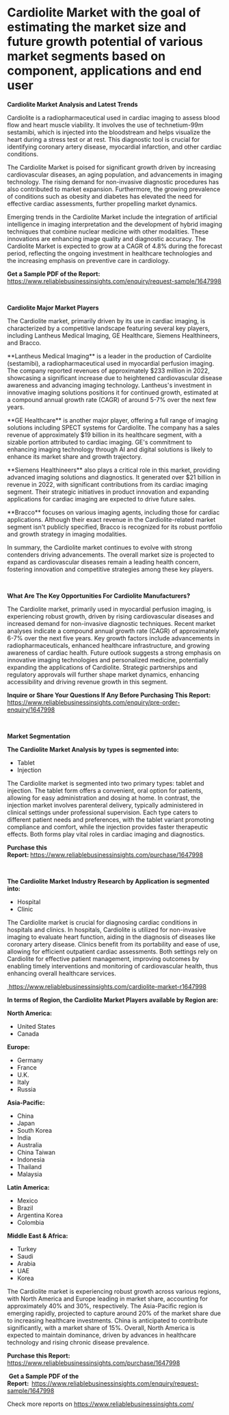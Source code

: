 <p><h1>Cardiolite Market with the goal of estimating the market size and future growth potential of various market segments based on component, applications and end user</h1></p><p><strong>Cardiolite Market Analysis and Latest Trends</strong></p>
<p><p>Cardiolite is a radiopharmaceutical used in cardiac imaging to assess blood flow and heart muscle viability. It involves the use of technetium-99m sestamibi, which is injected into the bloodstream and helps visualize the heart during a stress test or at rest. This diagnostic tool is crucial for identifying coronary artery disease, myocardial infarction, and other cardiac conditions.</p><p>The Cardiolite Market is poised for significant growth driven by increasing cardiovascular diseases, an aging population, and advancements in imaging technology. The rising demand for non-invasive diagnostic procedures has also contributed to market expansion. Furthermore, the growing prevalence of conditions such as obesity and diabetes has elevated the need for effective cardiac assessments, further propelling market dynamics.</p><p>Emerging trends in the Cardiolite Market include the integration of artificial intelligence in imaging interpretation and the development of hybrid imaging techniques that combine nuclear medicine with other modalities. These innovations are enhancing image quality and diagnostic accuracy. The Cardiolite Market is expected to grow at a CAGR of 4.8% during the forecast period, reflecting the ongoing investment in healthcare technologies and the increasing emphasis on preventive care in cardiology.</p></p>
<p><strong>Get a Sample PDF of the Report:&nbsp;</strong> <a href="https://www.reliablebusinessinsights.com/enquiry/request-sample/1647998?utm_campaign=3288&utm_medium=2&utm_source=Github&utm_content=ia&utm_term=08032025&utm_id=cardiolite">https://www.reliablebusinessinsights.com/enquiry/request-sample/1647998</a></p>
<p>&nbsp;</p>
<p><strong>Cardiolite Major Market Players</strong></p>
<p><p>The Cardiolite market, primarily driven by its use in cardiac imaging, is characterized by a competitive landscape featuring several key players, including Lantheus Medical Imaging, GE Healthcare, Siemens Healthineers, and Bracco.</p><p>**Lantheus Medical Imaging** is a leader in the production of Cardiolite (sestamibi), a radiopharmaceutical used in myocardial perfusion imaging. The company reported revenues of approximately $233 million in 2022, showcasing a significant increase due to heightened cardiovascular disease awareness and advancing imaging technology. Lantheus's investment in innovative imaging solutions positions it for continued growth, estimated at a compound annual growth rate (CAGR) of around 5-7% over the next few years.</p><p>**GE Healthcare** is another major player, offering a full range of imaging solutions including SPECT systems for Cardiolite. The company has a sales revenue of approximately $19 billion in its healthcare segment, with a sizable portion attributed to cardiac imaging. GE's commitment to enhancing imaging technology through AI and digital solutions is likely to enhance its market share and growth trajectory.</p><p>**Siemens Healthineers** also plays a critical role in this market, providing advanced imaging solutions and diagnostics. It generated over $21 billion in revenue in 2022, with significant contributions from its cardiac imaging segment. Their strategic initiatives in product innovation and expanding applications for cardiac imaging are expected to drive future sales.</p><p>**Bracco** focuses on various imaging agents, including those for cardiac applications. Although their exact revenue in the Cardiolite-related market segment isn't publicly specified, Bracco is recognized for its robust portfolio and growth strategy in imaging modalities.</p><p>In summary, the Cardiolite market continues to evolve with strong contenders driving advancements. The overall market size is projected to expand as cardiovascular diseases remain a leading health concern, fostering innovation and competitive strategies among these key players.</p></p>
<p>&nbsp;</p>
<p><strong>What Are The Key Opportunities For Cardiolite Manufacturers?</strong></p>
<p><p>The Cardiolite market, primarily used in myocardial perfusion imaging, is experiencing robust growth, driven by rising cardiovascular diseases and increased demand for non-invasive diagnostic techniques. Recent market analyses indicate a compound annual growth rate (CAGR) of approximately 6-7% over the next five years. Key growth factors include advancements in radiopharmaceuticals, enhanced healthcare infrastructure, and growing awareness of cardiac health. Future outlook suggests a strong emphasis on innovative imaging technologies and personalized medicine, potentially expanding the applications of Cardiolite. Strategic partnerships and regulatory approvals will further shape market dynamics, enhancing accessibility and driving revenue growth in this segment.</p></p>
<p><strong>Inquire or Share Your Questions If Any Before Purchasing This Report:</strong> <a href="https://www.reliablebusinessinsights.com/enquiry/pre-order-enquiry/1647998?utm_campaign=3288&utm_medium=2&utm_source=Github&utm_content=ia&utm_term=08032025&utm_id=cardiolite">https://www.reliablebusinessinsights.com/enquiry/pre-order-enquiry/1647998</a></p>
<p>&nbsp;</p>
<p><strong>Market Segmentation</strong></p>
<p><strong>The Cardiolite Market Analysis by types is segmented into:</strong></p>
<p><ul><li>Tablet</li><li>Injection</li></ul></p>
<p><p>The Cardiolite market is segmented into two primary types: tablet and injection. The tablet form offers a convenient, oral option for patients, allowing for easy administration and dosing at home. In contrast, the injection market involves parenteral delivery, typically administered in clinical settings under professional supervision. Each type caters to different patient needs and preferences, with the tablet variant promoting compliance and comfort, while the injection provides faster therapeutic effects. Both forms play vital roles in cardiac imaging and diagnostics.</p></p>
<p><strong>Purchase this Report:&nbsp;</strong><a href="https://www.reliablebusinessinsights.com/purchase/1647998?utm_campaign=3288&utm_medium=2&utm_source=Github&utm_content=ia&utm_term=08032025&utm_id=cardiolite">https://www.reliablebusinessinsights.com/purchase/1647998</a></p>
<p>&nbsp;</p>
<p><strong>The Cardiolite Market Industry Research by Application is segmented into:</strong></p>
<p><ul><li>Hospital</li><li>Clinic</li></ul></p>
<p><p>The Cardiolite market is crucial for diagnosing cardiac conditions in hospitals and clinics. In hospitals, Cardiolite is utilized for non-invasive imaging to evaluate heart function, aiding in the diagnosis of diseases like coronary artery disease. Clinics benefit from its portability and ease of use, allowing for efficient outpatient cardiac assessments. Both settings rely on Cardiolite for effective patient management, improving outcomes by enabling timely interventions and monitoring of cardiovascular health, thus enhancing overall healthcare services.</p></p>
<p><a href="https://www.reliablebusinessinsights.com/cardiolite-market-r1647998?utm_campaign=3288&utm_medium=2&utm_source=Github&utm_content=ia&utm_term=08032025&utm_id=cardiolite">&nbsp;https://www.reliablebusinessinsights.com/cardiolite-market-r1647998</a></p>
<p><strong>In terms of Region, the Cardiolite Market Players available by Region are:</strong></p>
<p>
    <p> <strong> North America: </strong>
        <ul>
            <li>United States</li>
            <li>Canada</li>
        </ul>
        </p> 
    <p> <strong> Europe: </strong>
        <ul>
            <li>Germany</li>
            <li>France</li>
            <li>U.K.</li>
            <li>Italy</li>
            <li>Russia</li>
        </ul>
        </p> 
    <p> <strong> Asia-Pacific: </strong>
        <ul>
            <li>China</li>
            <li>Japan</li>
            <li>South Korea</li>
            <li>India</li>
            <li>Australia</li>
            <li>China Taiwan</li>
            <li>Indonesia</li>
            <li>Thailand</li>
            <li>Malaysia</li>
        </ul>
        </p> 
    <p> <strong> Latin America: </strong>
        <ul>
            <li>Mexico</li>
            <li>Brazil</li>
            <li>Argentina Korea</li>
            <li>Colombia</li>
        </ul>
        </p> 
    <p> <strong> Middle East & Africa: </strong>
        <ul>
            <li>Turkey</li>
            <li>Saudi</li>
            <li>Arabia</li>
            <li>UAE</li>
            <li>Korea</li>
        </ul>
    </p>
    </p>
<p><p>The Cardiolite market is experiencing robust growth across various regions, with North America and Europe leading in market share, accounting for approximately 40% and 30%, respectively. The Asia-Pacific region is emerging rapidly, projected to capture around 20% of the market share due to increasing healthcare investments. China is anticipated to contribute significantly, with a market share of 15%. Overall, North America is expected to maintain dominance, driven by advances in healthcare technology and rising chronic disease prevalence.</p></p>
<p><strong>Purchase this Report: </strong><a href="https://www.reliablebusinessinsights.com/purchase/1647998?utm_campaign=3288&utm_medium=2&utm_source=Github&utm_content=ia&utm_term=08032025&utm_id=cardiolite">https://www.reliablebusinessinsights.com/purchase/1647998</a></p>
<p>&nbsp;<strong>Get a Sample PDF of the Report:&nbsp;&nbsp;</strong><a href="https://www.reliablebusinessinsights.com/enquiry/request-sample/1647998?utm_campaign=3288&utm_medium=2&utm_source=Github&utm_content=ia&utm_term=08032025&utm_id=cardiolite">https://www.reliablebusinessinsights.com/enquiry/request-sample/1647998</a></p>
<p><strong></strong></p>
<p>Check more reports on <a href="https://www.reliablebusinessinsights.com/?utm_campaign=3288&utm_medium=2&utm_source=Github&utm_content=ia&utm_term=08032025&utm_id=cardiolite">https://www.reliablebusinessinsights.com/</a></p>